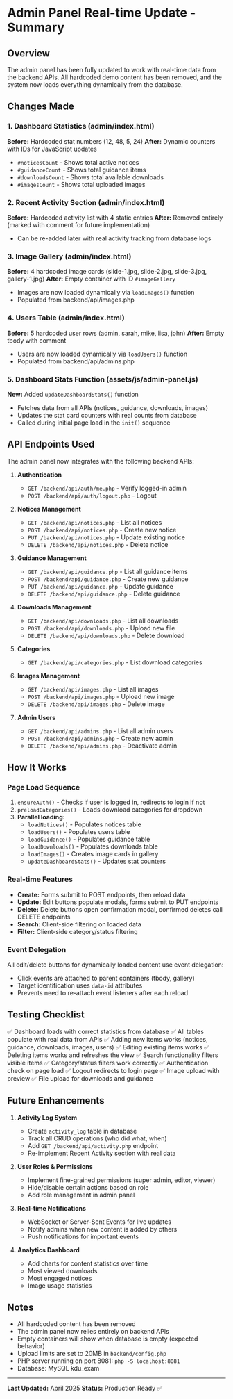 # Admin Panel Real-time Update - Summary

## Overview
The admin panel has been fully updated to work with real-time data from the backend APIs. All hardcoded demo content has been removed, and the system now loads everything dynamically from the database.

## Changes Made

### 1. Dashboard Statistics (admin/index.html)
**Before:** Hardcoded stat numbers (12, 48, 5, 24)
**After:** Dynamic counters with IDs for JavaScript updates
- `#noticesCount` - Shows total active notices
- `#guidanceCount` - Shows total guidance items
- `#downloadsCount` - Shows total available downloads
- `#imagesCount` - Shows total uploaded images

### 2. Recent Activity Section (admin/index.html)
**Before:** Hardcoded activity list with 4 static entries
**After:** Removed entirely (marked with comment for future implementation)
- Can be re-added later with real activity tracking from database logs

### 3. Image Gallery (admin/index.html)
**Before:** 4 hardcoded image cards (slide-1.jpg, slide-2.jpg, slide-3.jpg, gallery-1.jpg)
**After:** Empty container with ID `#imageGallery`
- Images are now loaded dynamically via `loadImages()` function
- Populated from backend/api/images.php

### 4. Users Table (admin/index.html)
**Before:** 5 hardcoded user rows (admin, sarah, mike, lisa, john)
**After:** Empty tbody with comment
- Users are now loaded dynamically via `loadUsers()` function
- Populated from backend/api/admins.php

### 5. Dashboard Stats Function (assets/js/admin-panel.js)
**New:** Added `updateDashboardStats()` function
- Fetches data from all APIs (notices, guidance, downloads, images)
- Updates the stat card counters with real counts from database
- Called during initial page load in the `init()` sequence

## API Endpoints Used

The admin panel now integrates with the following backend APIs:

1. **Authentication**
   - `GET /backend/api/auth/me.php` - Verify logged-in admin
   - `POST /backend/api/auth/logout.php` - Logout

2. **Notices Management**
   - `GET /backend/api/notices.php` - List all notices
   - `POST /backend/api/notices.php` - Create new notice
   - `PUT /backend/api/notices.php` - Update existing notice
   - `DELETE /backend/api/notices.php` - Delete notice

3. **Guidance Management**
   - `GET /backend/api/guidance.php` - List all guidance items
   - `POST /backend/api/guidance.php` - Create new guidance
   - `PUT /backend/api/guidance.php` - Update guidance
   - `DELETE /backend/api/guidance.php` - Delete guidance

4. **Downloads Management**
   - `GET /backend/api/downloads.php` - List all downloads
   - `POST /backend/api/downloads.php` - Upload new file
   - `DELETE /backend/api/downloads.php` - Delete download

5. **Categories**
   - `GET /backend/api/categories.php` - List download categories

6. **Images Management**
   - `GET /backend/api/images.php` - List all images
   - `POST /backend/api/images.php` - Upload new image
   - `DELETE /backend/api/images.php` - Delete image

7. **Admin Users**
   - `GET /backend/api/admins.php` - List all admin users
   - `POST /backend/api/admins.php` - Create new admin
   - `DELETE /backend/api/admins.php` - Deactivate admin

## How It Works

### Page Load Sequence
1. `ensureAuth()` - Checks if user is logged in, redirects to login if not
2. `preloadCategories()` - Loads download categories for dropdown
3. **Parallel loading:**
   - `loadNotices()` - Populates notices table
   - `loadUsers()` - Populates users table
   - `loadGuidance()` - Populates guidance table
   - `loadDownloads()` - Populates downloads table
   - `loadImages()` - Creates image cards in gallery
   - `updateDashboardStats()` - Updates stat counters

### Real-time Features
- **Create:** Forms submit to POST endpoints, then reload data
- **Update:** Edit buttons populate modals, forms submit to PUT endpoints
- **Delete:** Delete buttons open confirmation modal, confirmed deletes call DELETE endpoints
- **Search:** Client-side filtering on loaded data
- **Filter:** Client-side category/status filtering

### Event Delegation
All edit/delete buttons for dynamically loaded content use event delegation:
- Click events are attached to parent containers (tbody, gallery)
- Target identification uses `data-id` attributes
- Prevents need to re-attach event listeners after each reload

## Testing Checklist

✅ Dashboard loads with correct statistics from database
✅ All tables populate with real data from APIs
✅ Adding new items works (notices, guidance, downloads, images, users)
✅ Editing existing items works
✅ Deleting items works and refreshes the view
✅ Search functionality filters visible items
✅ Category/status filters work correctly
✅ Authentication check on page load
✅ Logout redirects to login page
✅ Image upload with preview
✅ File upload for downloads and guidance

## Future Enhancements

1. **Activity Log System**
   - Create `activity_log` table in database
   - Track all CRUD operations (who did what, when)
   - Add `GET /backend/api/activity.php` endpoint
   - Re-implement Recent Activity section with real data

2. **User Roles & Permissions**
   - Implement fine-grained permissions (super admin, editor, viewer)
   - Hide/disable certain actions based on role
   - Add role management in admin panel

3. **Real-time Notifications**
   - WebSocket or Server-Sent Events for live updates
   - Notify admins when new content is added by others
   - Push notifications for important events

4. **Analytics Dashboard**
   - Add charts for content statistics over time
   - Most viewed downloads
   - Most engaged notices
   - Image usage statistics

## Notes

- All hardcoded content has been removed
- The admin panel now relies entirely on backend APIs
- Empty containers will show when database is empty (expected behavior)
- Upload limits are set to 20MB in `backend/config.php`
- PHP server running on port 8081: `php -S localhost:8081`
- Database: MySQL kdu_exam

---
**Last Updated:** April 2025
**Status:** Production Ready ✅
